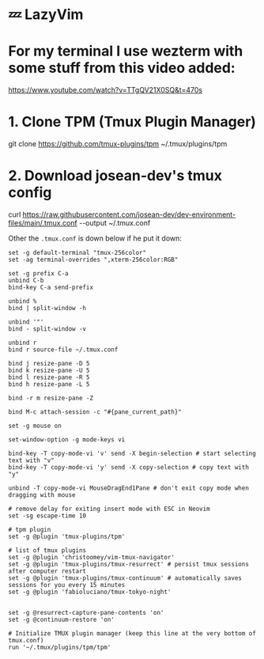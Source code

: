 # 💤 LazyVim

# For my terminal I use wezterm with some stuff from this video added:
https://www.youtube.com/watch?v=TTgQV21X0SQ&t=470s


# 1. Clone TPM (Tmux Plugin Manager)
git clone https://github.com/tmux-plugins/tpm ~/.tmux/plugins/tpm

# 2. Download josean-dev's tmux config
curl https://raw.githubusercontent.com/josean-dev/dev-environment-files/main/.tmux.conf --output ~/.tmux.conf

Other the `.tmux.conf` is down below if he put it down:

```
set -g default-terminal "tmux-256color"
set -ag terminal-overrides ",xterm-256color:RGB"

set -g prefix C-a
unbind C-b
bind-key C-a send-prefix

unbind %
bind | split-window -h 

unbind '"'
bind - split-window -v

unbind r
bind r source-file ~/.tmux.conf

bind j resize-pane -D 5
bind k resize-pane -U 5
bind l resize-pane -R 5
bind h resize-pane -L 5

bind -r m resize-pane -Z

bind M-c attach-session -c "#{pane_current_path}"

set -g mouse on

set-window-option -g mode-keys vi

bind-key -T copy-mode-vi 'v' send -X begin-selection # start selecting text with "v"
bind-key -T copy-mode-vi 'y' send -X copy-selection # copy text with "y"

unbind -T copy-mode-vi MouseDragEnd1Pane # don't exit copy mode when dragging with mouse

# remove delay for exiting insert mode with ESC in Neovim
set -sg escape-time 10

# tpm plugin
set -g @plugin 'tmux-plugins/tpm'

# list of tmux plugins
set -g @plugin 'christoomey/vim-tmux-navigator'
set -g @plugin 'tmux-plugins/tmux-resurrect' # persist tmux sessions after computer restart
set -g @plugin 'tmux-plugins/tmux-continuum' # automatically saves sessions for you every 15 minutes
set -g @plugin 'fabioluciano/tmux-tokyo-night'


set -g @resurrect-capture-pane-contents 'on'
set -g @continuum-restore 'on'

# Initialize TMUX plugin manager (keep this line at the very bottom of tmux.conf)
run '~/.tmux/plugins/tpm/tpm'
```
